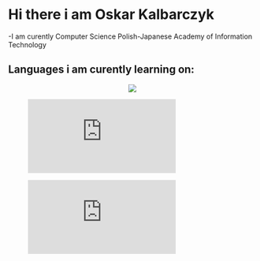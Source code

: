 <h1> Hi there i am Oskar Kalbarczyk </h1>
-I am curently Computer Science Polish-Japanese Academy of Information Technology

<h2>Languages i am curently learning on:</h2>
<p align="center">
  <a href="https://skillicons.dev">
    <img src="https://skillicons.dev/icons?i=java,js,angular,c++,c,bash" />
  </a>
</p>
<figure><embed src="https://wakatime.com/share/@c48108c0-dd21-4265-995a-32d28034e2fc/7217c2df-c2c1-41f9-a692-54a1c4c43e61.svg"></embed></figure>

<figure><embed src="https://wakatime.com/share/@c48108c0-dd21-4265-995a-32d28034e2fc/cc480dbf-3930-48f9-8286-41b430775c28.svg"></embed></figure>


